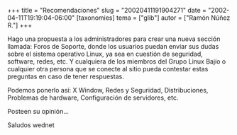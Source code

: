 +++
title = "Recomendaciones"
slug = "20020411191904271"
date = "2002-04-11T19:19:04-06:00"
[taxonomies]
tema = ["glib"]
autor = ["Ramón Núñez R."]
+++

Hago una propuesta a los administradores para crear una nueva sección
llamada: Foros de Soporte, donde los usuarios puedan enviar sus dudas
sobre el sistema operativo Linux, ya sea en cuestión de seguridad,
software, redes, etc. Y cualquiera de los miembros del Grupo Linux Bajío
o cualquier otra persona que se conecte al sitio pueda contestar estas
preguntas en caso de tener respuestas.

Podemos ponerlo así: X Window, Redes y Seguridad, Distribuciones,
Problemas de hardware, Configuración de servidores, etc.

Posteen su opinión...

Saludos
wednet
